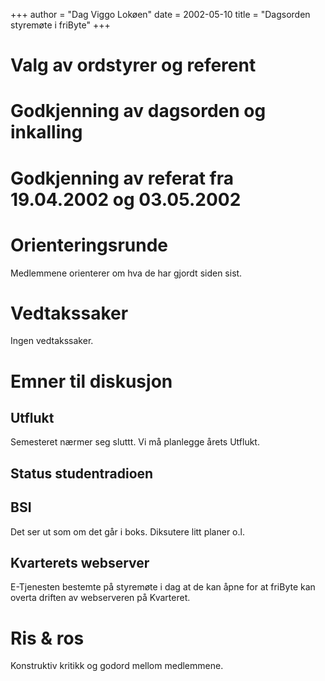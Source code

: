 +++
author = "Dag Viggo Lokøen"
date = 2002-05-10
title = "Dagsorden styremøte i friByte"
+++


# Valg av ordstyrer og referent

# Godkjenning av dagsorden og inkalling

# Godkjenning av referat fra 19.04.2002 og 03.05.2002

# Orienteringsrunde

Medlemmene orienterer om hva de har gjordt siden sist.

# Vedtakssaker

Ingen vedtakssaker.

# Emner til diskusjon

## Utflukt

Semesteret nærmer seg sluttt. Vi må planlegge årets Utflukt.

## Status studentradioen

## BSI

Det ser ut som om det går i boks. Diksutere litt planer o.l.

## Kvarterets webserver

E-Tjenesten bestemte på styremøte i dag at de kan åpne for at friByte
kan overta driften av webserveren på Kvarteret.

# Ris & ros

Konstruktiv kritikk og godord mellom medlemmene.
